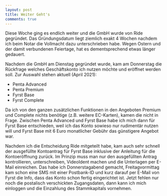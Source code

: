 ```yaml
---
layout: post
title: Weiter Geht's
comments: true
---
```

<p>
Diese Woche ging es endlich weiter und die GmbH wurde von Ride gegründet. 
Das Gründungsdatum liegt ziemlich exakt 4 Wochen nachdem ich beim Notar die Vollmacht dazu unterschrieben habe.
Wegen Ostern und der damit verbundenen Feiertage, hat es dementsprechend etwas länger gedauert.
</p><p>
Nachdem die GmbH am Dienstag gegründet wurde, kam am Donnerstag die Rückfrage welches Geschäftskonto ich nutzen möchte und eröffnet werden soll.
Zur Auswahl stehen aktuell (April 2021):
</p>

* Penta Advanced
* Penta Premium
* Fyrst Base
* Fyrst Complete
<p>
Da ich von den ganzen zusätzlichen Funktionen in den Angeboten Premium und Complete nichts benötige (z.B. weitere EC-Karten), kamen die nicht in Frage.
Zwischen Penta Advanced und Fyrst Base habe ich mich dann für Fyrst Base entschieden, weil ich das Konto sowieso nur rudimentär nutzen will und Fyrst Base mit 6 Euro monatlicher Gebühr das günstigere Angebot war.
</p>
<p>
Nachdem ich die Entscheidung Ride mitgeteilt habe, kam auch sehr schnell der ausgefüllte Kontoantrag für Fyrst Base inklusive der Anleitung für die Kontoeröffnung zurück.
Im Prinzip muss man nur den ausgefüllten Antrag kontrollieren, unterschreiben, VideoIdent machen und die Unterlagen per E-Mail einreichen. 
Das habe ich Donnerstagabend gemacht, Freitagvormittag kam schon eine SMS mit einer Postbank-ID und kurz darauf per E-Mail von Fyrst die Info, dass das Konto schon fertig eingerichtet ist.
Jetzt fehlen nur noch die postalisch verschickten Zugangsdaten, dann kann ich mich einloggen und die Einzahlung des Stammkapitals vornehmen.
</p>
